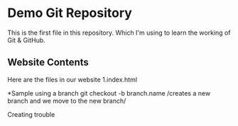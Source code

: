 # Demo Git Repository
This is the first file in this repository. Which I'm using to learn the working of Git & GitHub.


## Website Contents
Here are the files in our website
1.index.html

*Sample
using a branch
git checkout -b branch.name
/creates a new branch and we move to the new branch/


Creating trouble